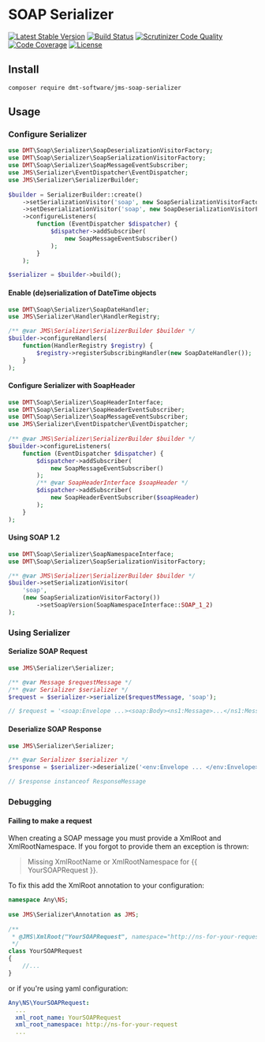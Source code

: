 # SOAP Serializer

[![Latest Stable Version](https://poser.pugx.org/dmt-software/jms-soap-serializer/v/stable)](https://packagist.org/packages/dmt-software/jms-soap-serializer)
[![Build Status](https://travis-ci.org/dmt-software/jms-soap-serializer.svg?branch=master)](https://travis-ci.org/dmt-software/jms-soap-serializer)
[![Scrutinizer Code Quality](https://scrutinizer-ci.com/g/dmt-software/jms-soap-serializer/badges/quality-score.png?b=master)](https://scrutinizer-ci.com/g/dmt-software/jms-soap-serializer/?branch=master)
[![Code Coverage](https://scrutinizer-ci.com/g/dmt-software/jms-soap-serializer/badges/coverage.png?b=master)](https://scrutinizer-ci.com/g/dmt-software/jms-soap-serializer/?branch=master)
[![License](https://poser.pugx.org/dmt-software/jms-soap-serializer/license)](https://packagist.org/packages/dmt-software/jms-soap-serializer)

## Install
`composer require dmt-software/jms-soap-serializer`

## Usage

### Configure Serializer

```php
use DMT\Soap\Serializer\SoapDeserializationVisitorFactory;
use DMT\Soap\Serializer\SoapSerializationVisitorFactory;
use DMT\Soap\Serializer\SoapMessageEventSubscriber;
use JMS\Serializer\EventDispatcher\EventDispatcher;
use JMS\Serializer\SerializerBuilder;
 
$builder = SerializerBuilder::create()
    ->setSerializationVisitor('soap', new SoapSerializationVisitorFactory())
    ->setDeserializationVisitor('soap', new SoapDeserializationVisitorFactory())
    ->configureListeners(
        function (EventDispatcher $dispatcher) {
            $dispatcher->addSubscriber(
                new SoapMessageEventSubscriber()
            );
        }
    );

$serializer = $builder->build();
```

#### Enable (de)serialization of DateTime objects

```php
use DMT\Soap\Serializer\SoapDateHandler;
use JMS\Serializer\Handler\HandlerRegistry;

/** @var JMS\Serializer\SerializerBuilder $builder */
$builder->configureHandlers(
    function(HandlerRegistry $registry) {
        $registry->registerSubscribingHandler(new SoapDateHandler());
    }
);
```  

#### Configure Serializer with SoapHeader

```php
use DMT\Soap\Serializer\SoapHeaderInterface;
use DMT\Soap\Serializer\SoapHeaderEventSubscriber;
use DMT\Soap\Serializer\SoapMessageEventSubscriber;
use JMS\Serializer\EventDispatcher\EventDispatcher;
 
/** @var JMS\Serializer\SerializerBuilder $builder */
$builder->configureListeners(
    function (EventDispatcher $dispatcher) {
        $dispatcher->addSubscriber(
            new SoapMessageEventSubscriber()
        );
        /** @var SoapHeaderInterface $soapHeader */
        $dispatcher->addSubscriber(
            new SoapHeaderEventSubscriber($soapHeader)
        );
    }
);
```

#### Using SOAP 1.2

```php 
use DMT\Soap\Serializer\SoapNamespaceInterface;
use DMT\Soap\Serializer\SoapSerializationVisitorFactory;

/** @var JMS\Serializer\SerializerBuilder $builder */
$builder->setSerializationVisitor(
    'soap',
    (new SoapSerializationVisitorFactory())
        ->setSoapVersion(SoapNamespaceInterface::SOAP_1_2)
);
```

### Using Serializer

#### Serialize SOAP Request 

```php
use JMS\Serializer\Serializer;

/** @var Message $requestMessage */
/** @var Serializer $serializer */
$request = $serializer->serialize($requestMessage, 'soap');

// $request = '<soap:Envelope ...><soap:Body><ns1:Message>...</ns1:Message></soap:Body></soap:Envelope>';
```

#### Deserialize SOAP Response

```php
use JMS\Serializer\Serializer;

/** @var Serializer $serializer */
$response = $serializer->deserialize('<env:Envelope ... </env:Envelope>', ResponseMessage::class, 'soap');

// $response instanceof ResponseMessage
```

### Debugging

#### Failing to make a request
When creating a SOAP message you must provide a XmlRoot and XmlRootNamespace. 
If you forgot to provide them an exception is thrown:
> Missing XmlRootName or XmlRootNamespace for {{ YourSOAPRequest }}. 
 
To fix this add the XmlRoot annotation to your configuration:
```php
namespace Any\NS; 
 
use JMS\Serializer\Annotation as JMS;
 
/** 
 * @JMS\XmlRoot("YourSOAPRequest", namespace="http://ns-for-your-request")
 */
class YourSOAPRequest
{
    //...
}
```
or if you're using yaml configuration:
      
```yaml
Any\NS\YourSOAPRequest:
  ...
  xml_root_name: YourSOAPRequest
  xml_root_namespace: http://ns-for-your-request
  ...   
```
